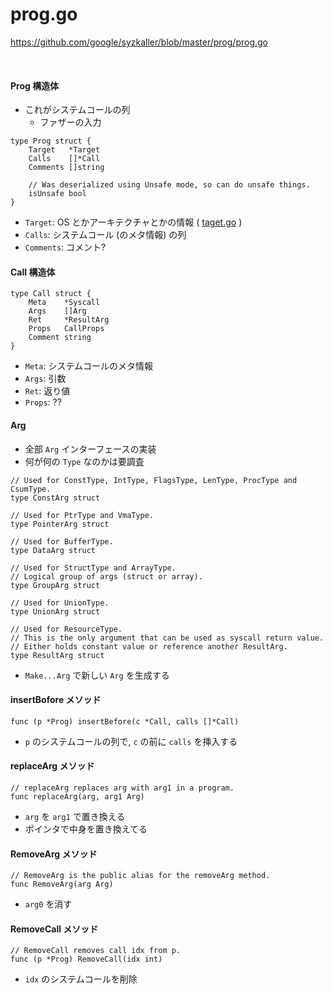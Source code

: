 # prog.go

https://github.com/google/syzkaller/blob/master/prog/prog.go

<br/>

#### Prog 構造体

- これがシステムコールの列
  - ファザーの入力

```go=11
type Prog struct {
	Target   *Target
	Calls    []*Call
	Comments []string

	// Was deserialized using Unsafe mode, so can do unsafe things.
	isUnsafe bool
}
```

- `Target`: OS とかアーキテクチャとかの情報 ( [taget.go](https://github.com/google/syzkaller/blob/master/prog/target.go) )
- `Calls`: システムコール (のメタ情報) の列
- `Comments`: コメント?

#### Call 構造体

```go=40
type Call struct {
	Meta    *Syscall
	Args    []Arg
	Ret     *ResultArg
	Props   CallProps
	Comment string
}
```

- `Meta`: システムコールのメタ情報
- `Args`: 引数
- `Ret`: 返り値
- `Props`: ??


#### Arg 

- 全部 `Arg` インターフェースの実装
- 何が何の `Type` なのかは要調査

```go=81
// Used for ConstType, IntType, FlagsType, LenType, ProcType and CsumType.
type ConstArg struct
```

```go=122
// Used for PtrType and VmaType.
type PointerArg struct 
```

```go=180
// Used for BufferType.
type DataArg struct
```

```go=221
// Used for StructType and ArrayType.
// Logical group of args (struct or array).
type GroupArg struct
```

```go=278
// Used for UnionType.
type UnionArg struct
```

```go=300
// Used for ResourceType.
// This is the only argument that can be used as syscall return value.
// Either holds constant value or reference another ResultArg.
type ResultArg struct
```

- `Make...Arg` で新しい `Arg` を生成する

#### insertBofore メソッド

```go=351
func (p *Prog) insertBefore(c *Call, calls []*Call)
```

- `p` のシステムコールの列で, `c` の前に `calls` を挿入する

#### replaceArg メソッド

```go=369
// replaceArg replaces arg with arg1 in a program.
func replaceArg(arg, arg1 Arg)
```

- `arg` を `arg1` で置き換える
- ポインタで中身を置き換えてる

#### RemoveArg メソッド

```go=456
// RemoveArg is the public alias for the removeArg method.
func RemoveArg(arg Arg)
```

- `arg0` を消す

#### RemoveCall メソッド

```go=461
// RemoveCall removes call idx from p.
func (p *Prog) RemoveCall(idx int)
```

- `idx` のシステムコールを削除